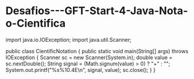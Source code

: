 # Desafios---GFT-Start-4-Java-Nota-o-Cientifica
import java.io.IOException;
import java.util.Scanner;

public class CientificNotation 
{
  public static void main(String[] args) throws IOException 
  {
    Scanner sc = new Scanner(System.in);
    double value = sc.nextDouble();
    String signal = (Math.signum(value) > 0) ? "+" : "";
    System.out.printf("%s%10.4E\n", signal, value);
    sc.close();
  }
}
